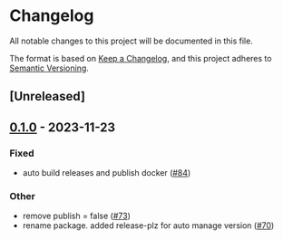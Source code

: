 # Changelog
All notable changes to this project will be documented in this file.

The format is based on [Keep a Changelog](https://keepachangelog.com/en/1.0.0/),
and this project adheres to [Semantic Versioning](https://semver.org/spec/v2.0.0.html).

## [Unreleased]

## [0.1.0](https://github.com/8xFF/atm0s-media-server/releases/tag/atm0s-media-server-cluster-sdn-v0.1.0) - 2023-11-23

### Fixed
- auto build releases and publish docker ([#84](https://github.com/8xFF/atm0s-media-server/pull/84))

### Other
- remove publish = false ([#73](https://github.com/8xFF/atm0s-media-server/pull/73))
- rename package. added release-plz for auto manage version ([#70](https://github.com/8xFF/atm0s-media-server/pull/70))

